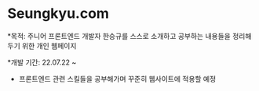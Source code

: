 # Seungkyu.com

*목적: 주니어 프론트엔드 개발자 한승규를 스스로 소개하고 공부하는 내용들을 정리해두기 위한 개인 웹페이지

*개발 기간: 22.07.22 ~ 
  - 프론트엔드 관련 스킬들을 공부해가며 꾸준히 웹사이트에 적용할 예정
